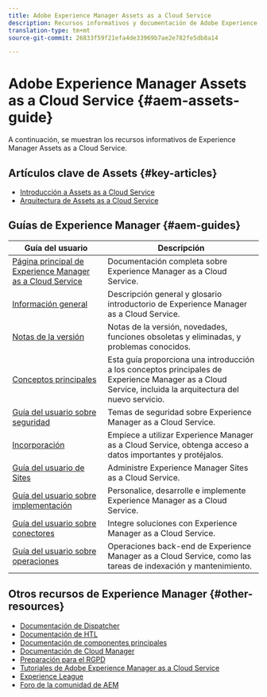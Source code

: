 ```yaml
---
title: Adobe Experience Manager Assets as a Cloud Service
description: Recursos informativos y documentación de Adobe Experience Manager Assets as a Cloud Service
translation-type: tm+mt
source-git-commit: 26833f59f21efa4de33969b7ae2e782fe5db8a14

---
```



# Adobe Experience Manager Assets as a Cloud Service {#aem-assets-guide}

A continuación, se muestran los recursos informativos de Experience Manager Assets as a Cloud Service.

## Artículos clave de Assets {#key-articles}

* [Introducción a Assets as a Cloud Service](overview.md)
* [Arquitectura de Assets as a Cloud Service](architecture.md)

## Guías de Experience Manager {#aem-guides}

| Guía del usuario | Descripción |
|---|---|
| [Página principal de Experience Manager as a Cloud Service](/help/landing/home.md) | Documentación completa sobre Experience Manager as a Cloud Service. |
| [Información general](/help/overview/home.md) | Descripción general y glosario introductorio de Experience Manager as a Cloud Service. |
| [Notas de la versión](/help/release-notes/home.md) | Notas de la versión, novedades, funciones obsoletas y eliminadas, y problemas conocidos. |
| [Conceptos principales](/help/core-concepts/home.md) | Esta guía proporciona una introducción a los conceptos principales de Experience Manager as a Cloud Service, incluida la arquitectura del nuevo servicio. |
| [Guía del usuario sobre seguridad](/help/security/home.md) | Temas de seguridad sobre Experience Manager as a Cloud Service. |
| [Incorporación](/help/onboarding/home.md) | Empiece a utilizar Experience Manager as a Cloud Service, obtenga acceso a datos importantes y protéjalos. |
| [Guía del usuario de Sites](/help/sites-cloud/home.md) | Administre Experience Manager Sites as a Cloud Service. |
| [Guía del usuario sobre implementación](/help/implementing/home.md) | Personalice, desarrolle e implemente Experience Manager as a Cloud Service. |
| [Guía del usuario sobre conectores](/help/connectors/home.md) | Integre soluciones con Experience Manager as a Cloud Service. |
| [Guía del usuario sobre operaciones](/help/operations/home.md) | Operaciones back-end de Experience Manager as a Cloud Service, como las tareas de indexación y mantenimiento. |

## Otros recursos de Experience Manager {#other-resources}

* [Documentación de Dispatcher](/help/implementing/dispatcher/overview.md)
* [Documentación de HTL](https://docs.adobe.com/content/help/es-ES/experience-manager-htl/using/overview.html)
* [Documentación de componentes principales](https://docs.adobe.com/content/help/es-ES/experience-manager-core-components/using/introduction.html)
* [Documentación de Cloud Manager](https://docs.adobe.com/content/help/es-ES/experience-manager-cloud-manager/using/introduction-to-cloud-manager.html)
* [Preparación para el RGPD](/help/onboarding/data-privacy-and-protection-readiness/aem-readiness.md)
* [Tutoriales de Adobe Experience Manager as a Cloud Service](https://docs.adobe.com/content/help/en/experience-manager-learn/cloud-service/overview.html)
* [Experience League](https://guided.adobe.com/?promoid=K42KVXHD&amp;mv=other#solutions/experience-manager)
* [Foro de la comunidad de AEM](https://forums.adobe.com/community/experience-cloud/marketing-cloud/experience-manager)
